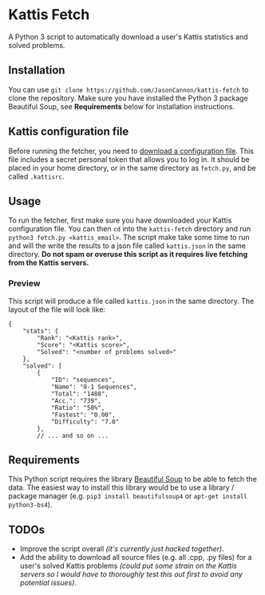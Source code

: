 # Kattis Fetch
A Python 3 script to automatically download a user's Kattis statistics and solved problems.

## Installation
You can use `git clone https://github.com/JasonCannon/kattis-fetch` to clone the repository. Make sure you have installed the Python 3 package Beautiful Soup, see **Requirements** below for installation instructions.

## Kattis configuration file
Before running the fetcher, you need to [download a configuration file](https://open.kattis.com/download/kattisrc). This file includes a secret personal token that allows you to log in. It should be placed in your home directory, or in the same directory as `fetch.py`, and be called `.kattisrc`.

## Usage
To run the fetcher, first make sure you have downloaded your Kattis configuration file. You can then `cd` into the `kattis-fetch` directory and run `python3 fetch.py <kattis_email>`. The script make take some time to run and will the write the results to a json file called `kattis.json` in the same directory. **Do not spam or overuse this script as it requires live fetching from the Kattis servers.**

### Preview
This script will produce a file called `kattis.json` in the same directory. The layout of the file will look like:
```json5
{
    "stats": {
        "Rank": "<Kattis rank>",
        "Score": "<Kattis score>",
        "Solved": "<number of problems solved>"
    },
    "solved": [
        {
            "ID": "sequences",
            "Name": "0-1 Sequences",
            "Total": "1488",
            "Acc.": "739",
            "Ratio": "50%",
            "Fastest": "0.00",
            "Difficulty": "7.0"
        },
        // ... and so on ...
```

## Requirements
This Python script requires the library [Beautiful Soup](https://www.crummy.com/software/BeautifulSoup/) to be able to fetch the data. The easiest way to install this library would be to use a library / package manager (e.g. `pip3 install beautifulsoup4` or `apt-get install python3-bs4`).

## TODOs
- Improve the script overall _(it's currently just hacked together)_.
- Add the ability to download all source files (e.g. all .cpp, .py files) for a user's solved Kattis problems _(could put some strain on the Kattis servers so I would have to thoroughly test this out first to avoid any potential issues)_.
